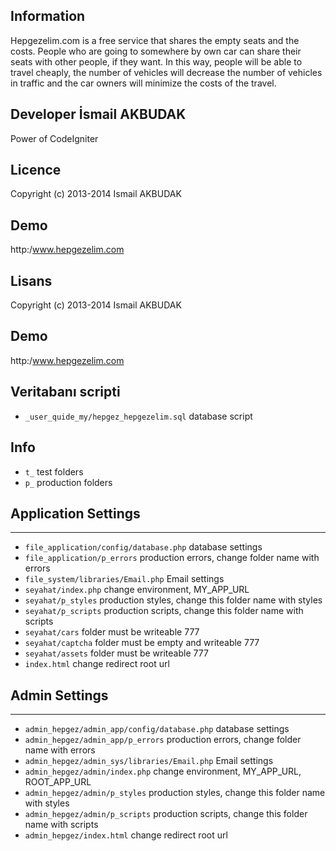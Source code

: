 ## Information
 Hepgezelim.com is a free service that shares the empty seats and  the costs. People who are going to somewhere by own car can share their seats with other people, if they want. In this way, people will be able to travel cheaply, the number of vehicles  will decrease the number of vehicles in traffic and the car owners will minimize the costs of the travel. 
 
## Developer İsmail AKBUDAK
Power of CodeIgniter

## Licence
Copyright (c) 2013-2014 Ismail AKBUDAK
 
## Demo
http:/www.hepgezelim.com

## Lisans
Copyright (c) 2013-2014 Ismail AKBUDAK

## Demo
http:/www.hepgezelim.com

## Veritabanı scripti
+ `_user_quide_my/hepgez_hepgezelim.sql` database script

## Info
+ `t_`  test folders
+ `p_`   production folders

## Application Settings
-------------------------------------------------------
+ `file_application/config/database.php`    database settings
+ `file_application/p_errors`               production errors, change folder name with errors
+ `file_system/libraries/Email.php`         Email settings
+ `seyahat/index.php`                       change environment, MY_APP_URL
+ `seyahat/p_styles`                        production styles, change this folder name with styles
+ `seyahat/p_scripts`                       production scripts, change this folder name with scripts
+ `seyahat/cars`                            folder must be writeable 777
+ `seyahat/captcha`                         folder must be empty and writeable 777
+ `seyahat/assets`                          folder must be writeable 777
+ `index.html`                              change redirect root url

## Admin Settings
--------------------------------------------------------
+ `admin_hepgez/admin_app/config/database.php`      database settings
+ `admin_hepgez/admin_app/p_errors`                 production errors, change folder name with errors
+ `admin_hepgez/admin_sys/libraries/Email.php`      Email settings
+ `admin_hepgez/admin/index.php`                    change environment, MY_APP_URL, ROOT_APP_URL
+ `admin_hepgez/admin/p_styles`                     production styles, change this folder name with styles
+ `admin_hepgez/admin/p_scripts`                    production scripts, change this folder name with scripts
+ `admin_hepgez/index.html`                         change redirect root url

 
